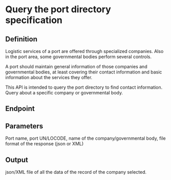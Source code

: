# Query the port directory specification

## Definition
Logistic services of a port are offered through specialized companies. Also in the port area, some governmental bodies perform several controls.

A port should maintain general information of those companies and governmental bodies, at least covering their contact information and basic information about the services they offer. 

This API is intended to query the port directory to find contact information. Query about a specific company or governmental body. 

## Endpoint
## Parameters
Port name, port UN/LOCODE, name of the company/governmental body, file format of the response (json or XML)
## Output 
json/XML file of all the data of the record of the company selected.